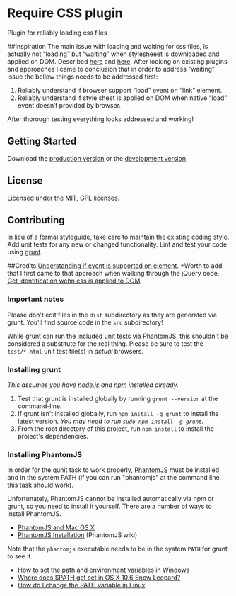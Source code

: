 # Require CSS plugin

Plugin for reliably loading css files

##Inspiration
The main issue with loading and waiting for css files, is actually not “loading” but “waiting” when stylesheeet is downloaded and applied on DOM. Described  [here](http://requirejs.org/docs/faq-advanced.html#css) and [here](https://github.com/jrburke/requirejs/issues/154).
After looking on existing plugins and approaches I came to conclusion that in order to address “waiting” issue the bellow things needs to be addressed first: 

1.  Reliably understand if browser support “load” event on “link” element.
1. Reliably understand if style sheet is applied on DOM when native “load” event doesn’t provided by browser.

After thorough testing everything looks addressed and working!

## Getting Started
Download the [production version][min] or the [development version][max].

[min]: https://github.com/dmitry1978/RequireCSS/blob/master/dist/css.js
[max]: https://github.com/dmitry1978/RequireCSS/blob/master/src/css.js



## License
Licensed under the MIT, GPL licenses.

## Contributing
In lieu of a formal styleguide, take care to maintain the existing coding style. Add unit tests for any new or changed functionality. Lint and test your code using [grunt](https://github.com/cowboy/grunt).

##Credits
[Understanding if event is supported on element](http://perfectionkills.com/detecting-event-support-without-browser-sniffing).
*Worth to add that I first came to that approach when walking through the jQuery code.
[Get identification wehn css is applied to DOM](http://yearofmoo.com/2011/03/cross-browser-stylesheet-preloading).

### Important notes
Please don't edit files in the `dist` subdirectory as they are generated via grunt. You'll find source code in the `src` subdirectory!

While grunt can run the included unit tests via PhantomJS, this shouldn't be considered a substitute for the real thing. Please be sure to test the `test/*.html` unit test file(s) in _actual_ browsers.

### Installing grunt
_This assumes you have [node.js](http://nodejs.org/) and [npm](http://npmjs.org/) installed already._

1. Test that grunt is installed globally by running `grunt --version` at the command-line.
1. If grunt isn't installed globally, run `npm install -g grunt` to install the latest version. _You may need to run `sudo npm install -g grunt`._
1. From the root directory of this project, run `npm install` to install the project's dependencies.

### Installing PhantomJS

In order for the qunit task to work properly, [PhantomJS](http://www.phantomjs.org/) must be installed and in the system PATH (if you can run "phantomjs" at the command line, this task should work).

Unfortunately, PhantomJS cannot be installed automatically via npm or grunt, so you need to install it yourself. There are a number of ways to install PhantomJS.

* [PhantomJS and Mac OS X](http://ariya.ofilabs.com/2012/02/phantomjs-and-mac-os-x.html)
* [PhantomJS Installation](http://code.google.com/p/phantomjs/wiki/Installation) (PhantomJS wiki)

Note that the `phantomjs` executable needs to be in the system `PATH` for grunt to see it.

* [How to set the path and environment variables in Windows](http://www.computerhope.com/issues/ch000549.htm)
* [Where does $PATH get set in OS X 10.6 Snow Leopard?](http://superuser.com/questions/69130/where-does-path-get-set-in-os-x-10-6-snow-leopard)
* [How do I change the PATH variable in Linux](https://www.google.com/search?q=How+do+I+change+the+PATH+variable+in+Linux)
